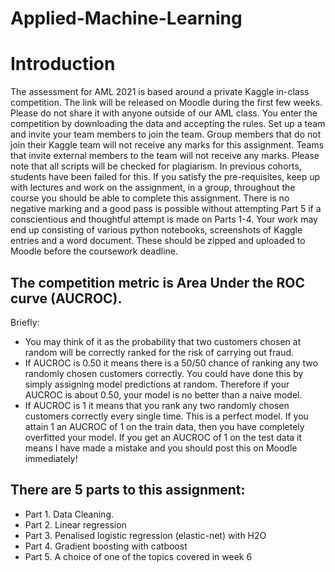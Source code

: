 # Applied-Machine-Learning
# Introduction
The assessment for AML 2021 is based around a private Kaggle in-class competition. The link will be released on Moodle during the first few weeks. Please do
not share it with anyone outside of our AML class. You enter the competition
by downloading the data and accepting the rules. Set up a team and invite your
team members to join the team. Group members that do not join their Kaggle
team will not receive any marks for this assignment. Teams that invite external
members to the team will not receive any marks.
Please note that all scripts will be checked for plagiarism. In previous cohorts,
students have been failed for this. If you satisfy the pre-requisites, keep up
with lectures and work on the assignment, in a group, throughout the course
you should be able to complete this assignment. There is no negative marking
and a good pass is possible without attempting Part 5 if a conscientious and
thoughtful attempt is made on Parts 1-4.
Your work may end up consisting of various python notebooks, screenshots of
Kaggle entries and a word document. These should be zipped and uploaded to
Moodle before the coursework deadline.

## The competition metric is Area Under the ROC curve (AUCROC). 
Briefly:

- You may think of it as the probability that two customers chosen at random will be correctly ranked for the risk of carrying out fraud.
- If AUCROC is 0.50 it means there is a 50/50 chance of ranking any two
randomly chosen customers correctly. You could have done this by simply
assigning model predictions at random. Therefore if your AUCROC is
about 0.50, your model is no better than a naive model.
- If AUCROC is 1 it means that you rank any two randomly chosen customers correctly every single time. This is a perfect model. If you attain
1
an AUCROC of 1 on the train data, then you have completely overfitted
your model. If you get an AUCROC of 1 on the test data it means I have
made a mistake and you should post this on Moodle immediately!

## There are 5 parts to this assignment:
- Part 1. Data Cleaning.
- Part 2. Linear regression 
- Part 3. Penalised logistic regression (elastic-net) with H2O 
- Part 4. Gradient boosting with catboost 
- Part 5. A choice of one of the topics covered in week 6
